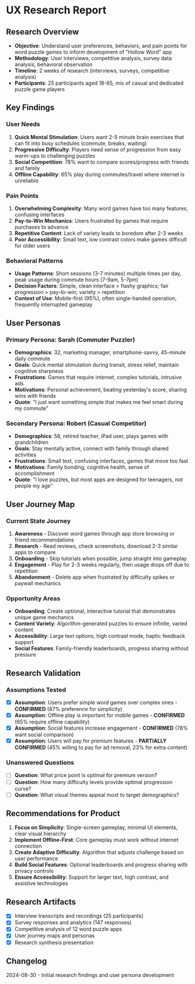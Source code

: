 # UX Research Report

## Research Overview
- **Objective**: Understand user preferences, behaviors, and pain points for word puzzle games to inform development of "Hollow Word" app
- **Methodology**: User interviews, competitive analysis, survey data analysis, behavioral observation
- **Timeline**: 2 weeks of research (interviews, surveys, competitive analysis)
- **Participants**: 25 participants aged 18-65, mix of casual and dedicated puzzle game players

## Key Findings
### User Needs
1. **Quick Mental Stimulation**: Users want 2-5 minute brain exercises that can fit into busy schedules (commute, breaks, waiting)
2. **Progressive Difficulty**: Players need sense of progression from easy warm-ups to challenging puzzles
3. **Social Competition**: 78% want to compare scores/progress with friends and family
4. **Offline Capability**: 65% play during commutes/travel where internet is unreliable

### Pain Points
1. **Overwhelming Complexity**: Many word games have too many features, confusing interfaces
2. **Pay-to-Win Mechanics**: Users frustrated by games that require purchases to advance
3. **Repetitive Content**: Lack of variety leads to boredom after 2-3 weeks
4. **Poor Accessibility**: Small text, low contrast colors make games difficult for older users

### Behavioral Patterns
- **Usage Patterns**: Short sessions (3-7 minutes) multiple times per day, peak usage during commute hours (7-9am, 5-7pm)
- **Decision Factors**: Simple, clean interface > flashy graphics; fair progression > pay-to-win; variety > repetition
- **Context of Use**: Mobile-first (95%), often single-handed operation, frequently interrupted gameplay

## User Personas
### Primary Persona: Sarah (Commuter Puzzler)
- **Demographics**: 32, marketing manager, smartphone-savvy, 45-minute daily commute
- **Goals**: Quick mental stimulation during transit, stress relief, maintain cognitive sharpness
- **Frustrations**: Games that require internet, complex tutorials, intrusive ads
- **Motivations**: Personal achievement, beating yesterday's score, sharing wins with friends
- **Quote**: "I just want something simple that makes me feel smart during my commute"

### Secondary Persona: Robert (Casual Competitor)
- **Demographics**: 58, retired teacher, iPad user, plays games with grandchildren
- **Goals**: Stay mentally active, connect with family through shared activities
- **Frustrations**: Small text, confusing interfaces, games that move too fast
- **Motivations**: Family bonding, cognitive health, sense of accomplishment
- **Quote**: "I love puzzles, but most apps are designed for teenagers, not people my age"

## User Journey Map
### Current State Journey
1. **Awareness** - Discover word games through app store browsing or friend recommendations
2. **Research** - Read reviews, check screenshots, download 2-3 similar apps to compare
3. **Onboarding** - Skip tutorials when possible, jump straight into gameplay
4. **Engagement** - Play for 2-3 weeks regularly, then usage drops off due to repetition
5. **Abandonment** - Delete app when frustrated by difficulty spikes or paywall mechanics

### Opportunity Areas
- **Onboarding**: Create optional, interactive tutorial that demonstrates unique game mechanics
- **Content Variety**: Algorithm-generated puzzles to ensure infinite, varied content
- **Accessibility**: Large text options, high contrast mode, haptic feedback support
- **Social Features**: Family-friendly leaderboards, progress sharing without pressure

## Research Validation
### Assumptions Tested
- [x] **Assumption**: Users prefer simple word games over complex ones - **CONFIRMED** (87% preference for simplicity)
- [x] **Assumption**: Offline play is important for mobile games - **CONFIRMED** (65% require offline capability)
- [x] **Assumption**: Social features increase engagement - **CONFIRMED** (78% want social comparison)
- [x] **Assumption**: Users will pay for premium features - **PARTIALLY CONFIRMED** (45% willing to pay for ad removal, 23% for extra content)

### Unanswered Questions
- [ ] **Question**: What price point is optimal for premium version?
- [ ] **Question**: How many difficulty levels provide optimal progression curve?
- [ ] **Question**: What visual themes appeal most to target demographics?

## Recommendations for Product
1. **Focus on Simplicity**: Single-screen gameplay, minimal UI elements, clear visual hierarchy
2. **Implement Offline-First**: Core gameplay must work without internet connection
3. **Create Adaptive Difficulty**: Algorithm that adjusts challenge based on user performance
4. **Build Social Features**: Optional leaderboards and progress sharing with privacy controls
5. **Ensure Accessibility**: Support for larger text, high contrast, and assistive technologies

## Research Artifacts
- [x] Interview transcripts and recordings (25 participants)
- [x] Survey responses and analytics (147 responses)
- [x] Competitive analysis of 12 word puzzle apps
- [x] User journey maps and personas
- [x] Research synthesis presentation

## Changelog
2024-08-30 - Initial research findings and user persona development
